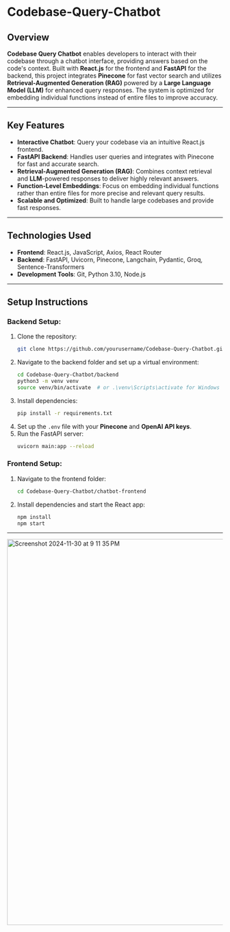 # Codebase-Query-Chatbot

## Overview
**Codebase Query Chatbot** enables developers to interact with their codebase through a chatbot interface, providing answers based on the code's context. Built with **React.js** for the frontend and **FastAPI** for the backend, this project integrates **Pinecone** for fast vector search and utilizes **Retrieval-Augmented Generation (RAG)** powered by a **Large Language Model (LLM)** for enhanced query responses. The system is optimized for embedding individual functions instead of entire files to improve accuracy.

---

## Key Features
- **Interactive Chatbot**: Query your codebase via an intuitive React.js frontend.
- **FastAPI Backend**: Handles user queries and integrates with Pinecone for fast and accurate search.
- **Retrieval-Augmented Generation (RAG)**: Combines context retrieval and **LLM**-powered responses to deliver highly relevant answers.
- **Function-Level Embeddings**: Focus on embedding individual functions rather than entire files for more precise and relevant query results.
- **Scalable and Optimized**: Built to handle large codebases and provide fast responses.

---

## Technologies Used
- **Frontend**: React.js, JavaScript, Axios, React Router
- **Backend**: FastAPI, Uvicorn, Pinecone, Langchain, Pydantic, Groq, Sentence-Transformers
- **Development Tools**: Git, Python 3.10, Node.js

---

## Setup Instructions

### Backend Setup:
1. Clone the repository:  
   ```bash
   git clone https://github.com/yourusername/Codebase-Query-Chatbot.git
   ```
2. Navigate to the backend folder and set up a virtual environment:
   ```bash
   cd Codebase-Query-Chatbot/backend
   python3 -m venv venv
   source venv/bin/activate  # or .\venv\Scripts\activate for Windows
   ```
3. Install dependencies:
   ```bash
   pip install -r requirements.txt
   ```
4. Set up the `.env` file with your **Pinecone** and **OpenAI API keys**.
5. Run the FastAPI server:
   ```bash
   uvicorn main:app --reload
   ```

### Frontend Setup:
1. Navigate to the frontend folder:
   ```bash
   cd Codebase-Query-Chatbot/chatbot-frontend
   ```
2. Install dependencies and start the React app:
   ```bash
   npm install
   npm start
   ```

---


<img width="900" alt="Screenshot 2024-11-30 at 9 11 35 PM" src="https://github.com/user-attachments/assets/d66a8877-71a0-490a-b4a6-35cd9e6a85b0">
